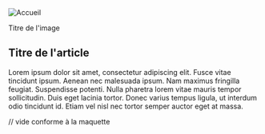<div class="row" style="margin-left:0px!important">
    <div class="col-lg-9 col-md-9 col-sm-9 borderTopContenu">
        <div class="imgArticle">
           <img src="[!Domaine!]/Skins/Vetoccitan1/Images/imageratioaccueil2.jpg" class="img-responsive" alt="Accueil" title="Accueil" />
        </div>
        <div class="titreImage">
            <p class="legende">Titre de l'image</p>
        </div>
        <div class="titreArticle">
            <h2>Titre de l'article</h2>
        </div>
        <div class="textArticle">
            <p class="texte">   Lorem ipsum dolor sit amet, consectetur adipiscing elit. Fusce vitae tincidunt ipsum. Aenean nec malesuada ipsum. Nam maximus fringilla feugiat. Suspendisse potenti. Nulla pharetra lorem vitae mauris tempor sollicitudin. Duis eget lacinia tortor. Donec varius tempus ligula, ut interdum odio tincidunt id. Etiam vel nisl nec tortor semper auctor eget at massa.
            </p>
        </div>
    </div>
     <div class="col-lg-3 col-md-3 col-sm-3">
        // vide conforme à la maquette
     </div>
</div>